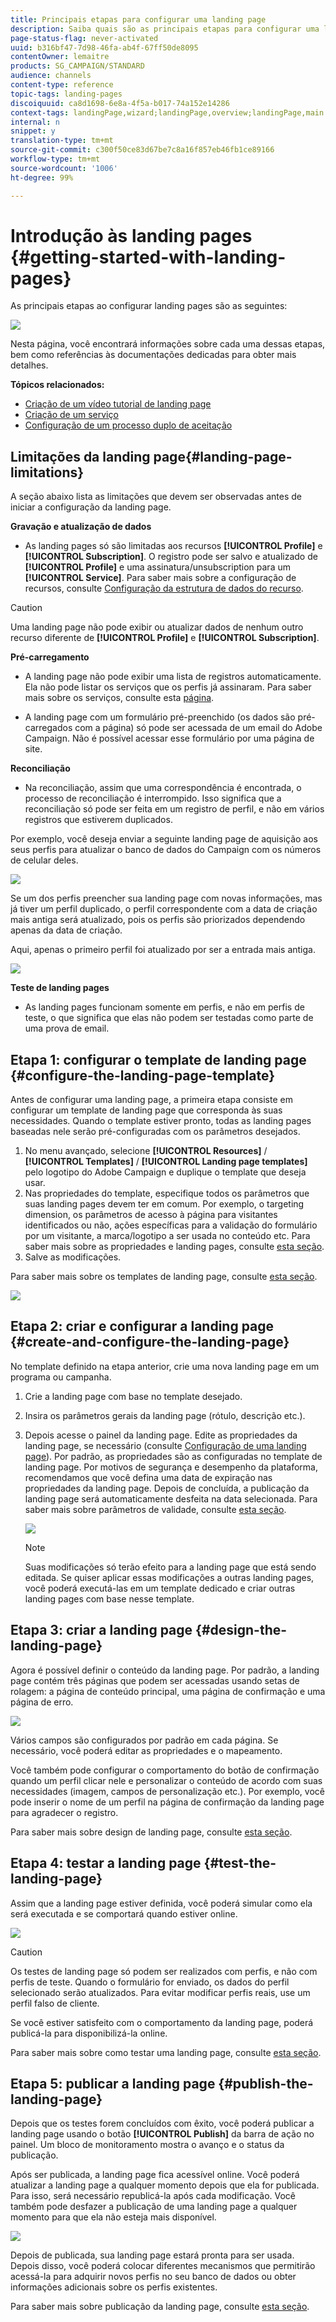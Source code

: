 ```yaml
---
title: Principais etapas para configurar uma landing page
description: Saiba quais são as principais etapas para configurar uma landing page
page-status-flag: never-activated
uuid: b316bf47-7d98-46fa-ab4f-67ff50de8095
contentOwner: lemaitre
products: SG_CAMPAIGN/STANDARD
audience: channels
content-type: reference
topic-tags: landing-pages
discoiquuid: ca8d1698-6e8a-4f5a-b017-74a152e14286
context-tags: landingPage,wizard;landingPage,overview;landingPage,main
internal: n
snippet: y
translation-type: tm+mt
source-git-commit: c300f50ce83d67be7c8a16f857eb46fb1ce89166
workflow-type: tm+mt
source-wordcount: '1006'
ht-degree: 99%

---
```



# Introdução às landing pages {#getting-started-with-landing-pages}

As principais etapas ao configurar landing pages são as seguintes:

![](assets/lp_steps.png)

Nesta página, você encontrará informações sobre cada uma dessas etapas, bem como referências às documentações dedicadas para obter mais detalhes.

**Tópicos relacionados:**

* [Criação de um vídeo tutorial de landing page](https://docs.adobe.com/content/help/pt-BR/campaign-standard-learn/tutorials/communication-channels/landing-pages/landing-page-create-and-edit.translate.html)
* [Criação de um serviço](../../audiences/using/creating-a-service.md)
* [Configuração de um processo duplo de aceitação](setting-up-a-double-opt-in-process.md)

## Limitações da landing page{#landing-page-limitations}

A seção abaixo lista as limitações que devem ser observadas antes de iniciar a configuração da landing page.

**Gravação e atualização de dados**

* As landing pages só são limitadas aos recursos **[!UICONTROL Profile]** e **[!UICONTROL Subscription]**. O registro pode ser salvo e atualizado de **[!UICONTROL Profile]** e uma assinatura/unsubscription para um **[!UICONTROL Service]**.
Para saber mais sobre a configuração de recursos, consulte [Configuração da estrutura de dados do recurso](../../developing/using/configuring-the-resource-s-data-structure.md).

>[!CAUTION]
>
>Uma landing page não pode exibir ou atualizar dados de nenhum outro recurso diferente de **[!UICONTROL Profile]** e **[!UICONTROL Subscription]**.

**Pré-carregamento**

* A landing page não pode exibir uma lista de registros automaticamente. Ela não pode listar os serviços que os perfis já assinaram. Para saber mais sobre os serviços, consulte esta [página](../../audiences/using/creating-a-service.md).

* A landing page com um formulário pré-preenchido (os dados são pré-carregados com a página) só pode ser acessada de um email do Adobe Campaign. Não é possível acessar esse formulário por uma página de site.

**Reconciliação**

* Na reconciliação, assim que uma correspondência é encontrada, o processo de reconciliação é interrompido. Isso significa que a reconciliação só pode ser feita em um registro de perfil, e não em vários registros que estiverem duplicados.

Por exemplo, você deseja enviar a seguinte landing page de aquisição aos seus perfis para atualizar o banco de dados do Campaign com os números de celular deles.

![](assets/landing_page_limitation_1.png)

Se um dos perfis preencher sua landing page com novas informações, mas já tiver um perfil duplicado, o perfil correspondente com a data de criação mais antiga será atualizado, pois os perfis são priorizados dependendo apenas da data de criação.

Aqui, apenas o primeiro perfil foi atualizado por ser a entrada mais antiga.

![](assets/landing_page_limitation_2.png)

**Teste de landing pages**

* As landing pages funcionam somente em perfis, e não em perfis de teste, o que significa que elas não podem ser testadas como parte de uma prova de email.

## Etapa 1: configurar o template de landing page {#configure-the-landing-page-template}

Antes de configurar uma landing page, a primeira etapa consiste em configurar um template de landing page que corresponda às suas necessidades. Quando o template estiver pronto, todas as landing pages baseadas nele serão pré-configuradas com os parâmetros desejados.

1. No menu avançado, selecione **[!UICONTROL Resources]** / **[!UICONTROL Templates]** / **[!UICONTROL Landing page templates]** pelo logotipo do Adobe Campaign e duplique o template que deseja usar.
1. Nas propriedades do template, especifique todos os parâmetros que suas landing pages devem ter em comum. Por exemplo, o targeting dimension, os parâmetros de acesso à página para visitantes identificados ou não, ações específicas para a validação do formulário por um visitante, a marca/logotipo a ser usada no conteúdo etc. Para saber mais sobre as propriedades e landing pages, consulte [esta seção](../../channels/using/configuring-landing-page.md).
1. Salve as modificações.

Para saber mais sobre os templates de landing page, consulte [esta seção](../../channels/using/getting-started-with-landing-pages.md).

![](assets/lp-steps1.png)

## Etapa 2: criar e configurar a landing page {#create-and-configure-the-landing-page}

No template definido na etapa anterior, crie uma nova landing page em um programa ou campanha.

1. Crie a landing page com base no template desejado.
1. Insira os parâmetros gerais da landing page (rótulo, descrição etc.).
1. Depois acesse o painel da landing page. Edite as propriedades da landing page, se necessário (consulte [Configuração de uma landing page](../../channels/using/configuring-landing-page.md)). Por padrão, as propriedades são as configuradas no template de landing page.
Por motivos de segurança e desempenho da plataforma, recomendamos que você defina uma data de expiração nas propriedades da landing page. Depois de concluída, a publicação da landing page será automaticamente desfeita na data selecionada. Para saber mais sobre parâmetros de validade, consulte [esta seção](../../channels/using/testing-publishing-landing-page.md#setting-up-validity-parameters).

   ![](assets/lp-steps3.png)

   >[!NOTE]
   >
   >Suas modificações só terão efeito para a landing page que está sendo editada. Se quiser aplicar essas modificações a outras landing pages, você poderá executá-las em um template dedicado e criar outras landing pages com base nesse template.

## Etapa 3: criar a landing page {#design-the-landing-page}

Agora é possível definir o conteúdo da landing page. Por padrão, a landing page contém três páginas que podem ser acessadas usando setas de rolagem: a página de conteúdo principal, uma página de confirmação e uma página de erro.

![](assets/lp-steps4.png)

Vários campos são configurados por padrão em cada página. Se necessário, você poderá editar as propriedades e o mapeamento.

Você também pode configurar o comportamento do botão de confirmação quando um perfil clicar nele e personalizar o conteúdo de acordo com suas necessidades (imagem, campos de personalização etc.). Por exemplo, você pode inserir o nome de um perfil na página de confirmação da landing page para agradecer o registro.

Para saber mais sobre design de landing page, consulte [esta seção](../../channels/using/designing-a-landing-page.md).

## Etapa 4: testar a landing page {#test-the-landing-page}

Assim que a landing page estiver definida, você poderá simular como ela será executada e se comportará quando estiver online.

![](assets/lp-steps5.png)

>[!CAUTION]
>
>Os testes de landing page só podem ser realizados com perfis, e não com perfis de teste. Quando o formulário for enviado, os dados do perfil selecionado serão atualizados. Para evitar modificar perfis reais, use um perfil falso de cliente.

Se você estiver satisfeito com o comportamento da landing page, poderá publicá-la para disponibilizá-la online.

Para saber mais sobre como testar uma landing page, consulte [esta seção](../../channels/using/testing-publishing-landing-page.md#testing-the-landing-page-).

## Etapa 5: publicar a landing page {#publish-the-landing-page}

Depois que os testes forem concluídos com êxito, você poderá publicar a landing page usando o botão **[!UICONTROL Publish]** da barra de ação no painel. Um bloco de monitoramento mostra o avanço e o status da publicação.

Após ser publicada, a landing page fica acessível online. Você poderá atualizar a landing page a qualquer momento depois que ela for publicada. Para isso, será necessário republicá-la após cada modificação. Você também pode desfazer a publicação de uma landing page a qualquer momento para que ela não esteja mais disponível.

![](assets/lp-steps6.png)

Depois de publicada, sua landing page estará pronta para ser usada. Depois disso, você poderá colocar diferentes mecanismos que permitirão acessá-la para adquirir novos perfis no seu banco de dados ou obter informações adicionais sobre os perfis existentes.

Para saber mais sobre publicação da landing page, consulte [esta seção](../../channels/using/testing-publishing-landing-page.md#publishing-a-landing-page).
